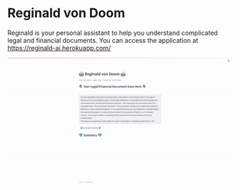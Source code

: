 # Reginald von Doom

Reginald is your personal assistant to help you understand complicated legal and financial documents. You can access the application at https://reginald-ai.herokuapp.com/

![](reginald.gif)
